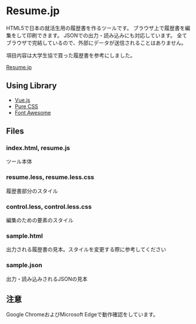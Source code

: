 Resume.jp
=========

HTML5で日本の就活生用の履歴書を作るツールです。
ブラウザ上で履歴書を編集をして印刷できます。
JSONでの出力・読み込みにも対応しています。
全てブラウザで完結しているので、外部にデータが送信されることはありません。

項目内容は大学生協で買った履歴書を参考にしました。

[Resume.jp](stsysd.github.io/resume.jp/)


## Using Library
- [Vue.js](https://jp.vuejs.org/index.html)
- [Pure CSS](https://purecss.io/)
- [Font Awesome](https://fontawesome.com/)

## Files
### index.html, resume.js
ツール本体

### resume.less, resume.less.css
履歴書部分のスタイル

### control.less, control.less.css
編集のための要素のスタイル

### sample.html
出力される履歴書の見本。スタイルを変更する際に参考してください

### sample.json
出力・読み込みされるJSONの見本


## 注意
Google ChromeおよびMicrosoft Edgeで動作確認をしています。